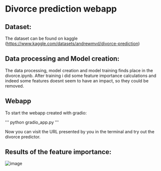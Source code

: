 # Divorce prediction webapp

## Dataset:

The dataset can be found on kaggle (https://www.kaggle.com/datasets/andrewmvd/divorce-prediction)

## Data processing and Model creation:

The data processing, model creation and model training finds place in the divorce.ipynb.
After training i did some feature importance calculations and indeed some features doesnt seem to have an impact, so they could be removed.

## Webapp

To start the webapp created with gradio:

'''
python gradio_app.py
'''

Now you can visit the URL presented by you in the terminal and try out the divorce predictor.

## Results of the feature importance:

![image](https://github.com/aiko929/divorce_webapp/assets/26790700/e9b8f7f1-8cc0-4941-a59e-8274bd91b756)
